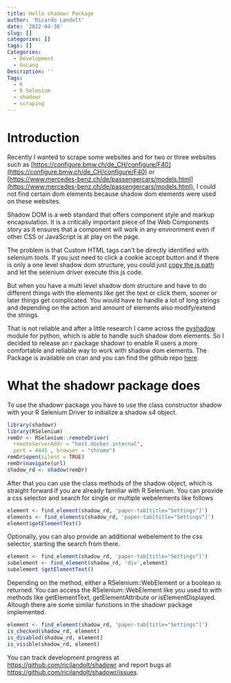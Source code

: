 ```yaml
---
title: Hello shadowr Package
author: 'Ricardo Landolt'
date: '2022-04-30'
slug: []
categories: []
tags: []
Categories:
  - Development
  - GoLang
Description: ''
Tags:
  - R
  - R Selenium
  - shadowr
  - scraping
---
```






# Introduction

Recently I wanted to scrape some websites and for two or three websites such as [https://configure.bmw.ch/de_CH/configure/F40](https://configure.bmw.ch/de_CH/configure/F40) or [https://www.mercedes-benz.ch/de/passengercars/models.html](https://www.mercedes-benz.ch/de/passengercars/models.html), I could not find certain dom elements because shadow dom elements were used on these websites. 

Shadow DOM is a web standard that offers component style and markup encapsulation. It is a critically important piece of the Web Components story as it ensures that a component will work in any environment even if other CSS or JavaScript is at play on the page. 

The problem is that Custom HTML tags can't be directly identified with selenium tools. If you just need to click a cookie accept button and if there is only a one level shadow dom structure, you could just [copy the js path](https://umaar.com/dev-tips/185-copy-js-path/) and let the selenium driver execute this js code.

But when you have a multi level shadow dom structure and have to do different things with the elements like get the text or click them, sooner or later things get complicated. You would have to handle a lot of long strings and depending on the action and amount of elements also modify/extend the strings.  

That is not reliable and after a little research I came across the [pyshadow](https://pypi.org/project/pyshadow/) module for python, which is able to handle such shadow dom elements. So I decided to release an r package shadowr to enable R users a more comfortable and reliable way to work with shadow dom elements. The Package is available on cran and you can find the github repo [here](https://github.com/ricilandolt/shadowr).  

# What the shadowr package does 

To use the shadowr package you have to use the class constructor shadow with your R Selenium Driver to initialize a shadow s4 object.  


```r
library(shadowr) 
library(RSelenium) 
remDr <- RSelenium::remoteDriver( 
  remoteServerAddr = "host.docker.internal", 
  port = 4445 , browser = "chrome") 
remDr$open(silent = TRUE) 
remDr$navigate(url) 
shadow_rd <- shadow(remDr) 
```

After that you can use the class methods of the shadow object, which is straight forward if you are already familiar with R Selenium. You can provide a css selector and search for single or multiple webelements like follows 


```r
element <- find_element(shadow_rd, 'paper-tab[title="Settings"]') 
elements <- find_elements(shadow_rd, 'paper-tab[title="Settings"]') 
element$getElementText() 
```

Optionally, you can also provide an additional webelement to the css selector, starting the search from there. 


```r
element <- find_element(shadow_rd, 'paper-tab[title="Settings"]') 
subelement <- find_element(shadow_rd, 'div',element) 
subelement $getElementText() 
```

Depending on the method, either a RSelenium::WebElement or a boolean is returned. You can access the RSelenium::WebElement like you used to with methods like getElementText, getElementAttribute or isElementDisplayed. Altough there are some similar functions in the shadowr package implemented. 




```r
element <- find_element(shadow_rd, 'paper-tab[title="Settings"]') 
is_checked(shadow_rd, element) 
is_disabled(shadow_rd, element) 
is_visible(shadow_rd, element) 
```

You can track development progress at https://github.com/ricilandolt/shadowr and report bugs at https://github.com/ricilandolt/shadowr/issues. 


